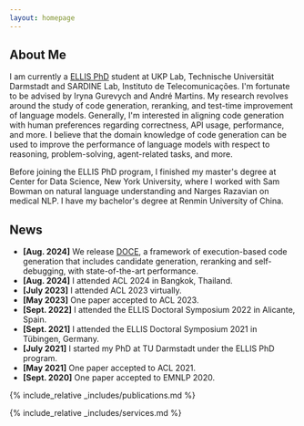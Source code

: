 ```yaml
---
layout: homepage
---
```


## About Me

I am currently a [ELLIS PhD](https://ellis.eu/phd-postdoc) student at UKP Lab, Technische Universität Darmstadt and SARDINE Lab, Instituto de Telecomunicações. I'm fortunate to be advised by Iryna Gurevych and André Martins. My research revolves around the study of code generation, reranking, and test-time improvement of language models. Generally, I'm interested in aligning code generation with human preferences regarding correctness, API usage, performance, and more. I believe that the domain knowledge of code generation can be used to improve the performance of language models with respect to reasoning, problem-solving, agent-related tasks, and more.

Before joining the ELLIS PhD program, I finished my master's degree at Center for Data Science, New York University, where I worked with Sam Bowman on natural language understanding and Narges Razavian on medical NLP. I have my bachelor's degree at Renmin University of China.

## News

- **[Aug. 2024]** We release [DOCE](https://www.arxiv.org/abs/2408.13745), a framework of execution-based code generation that includes candidate generation, reranking and self-debugging, with state-of-the-art performance.
- **[Aug. 2024]** I attended ACL 2024 in Bangkok, Thailand.
- **[July 2023]** I attended ACL 2023 virtually.
- **[May 2023]** One paper accepted to ACL 2023.
- **[Sept. 2022]** I attended the ELLIS Doctoral Symposium 2022 in Alicante, Spain.
- **[Sept. 2021]** I attended the ELLIS Doctoral Symposium 2021 in Tübingen, Germany.
- **[July 2021]** I started my PhD at TU Darmstadt under the ELLIS PhD program.
- **[May 2021]** One paper accepted to ACL 2021.
- **[Sept. 2020]** One paper accepted to EMNLP 2020.

{% include_relative _includes/publications.md %}

{% include_relative _includes/services.md %}
